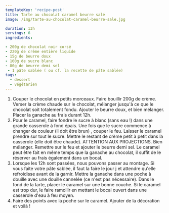 ```yaml
---
templateKey: 'recipe-post'
title: Tarte au chocolat caramel beurre salé
image: /img/tarte-au-chocolat-caramel-beurre-sale.jpg

duration: 13h
servings: 6
ingredients:

- 200g de chocolat noir corsé
- 220g de crème entière liquide
- 15g de beurre doux
- 160g de sucre blanc
- 80g de beurre demi sel
 - 1 pâte sablée ( ou cf. la recette de pâte sablée)
tags:
  - dessert
  - végétarien
---
```

1. Couper le chocolat en petits morceaux. Faire bouillir 200g de crème. Verser la crème chaude sur le chocolat, mélanger jusqu'à ce que le chocolat soit totalement fondu. Ajouter le beurre doux, et bien mélanger. Placer la ganache au frais durant 12h.
2. Pour le caramel, faire fondre le sucre à blanc (sans eau !) dans une grande casserole à fond épais. Une fois que le sucre commence à changer de couleur (il doit être brun) , couper le feu. Laisser le caramel prendre sur tout le sucre. Mettre le restant de crème petit à petit dans la casserole (elle doit être chaude). ATTENTION AUX PROJECTIONS. Bien mélanger. Remettre sur le feu et ajouter le beurre demi sel. Le caramel peut être fait en même temps que la ganache au chocolat, il suffit de le réserver au frais également dans un bocal.
3. Lorsque les 12h sont passées, nous pouvons passer au montage. Si vous faite votre pâte sablée, il faut la faire le jour j et attendre qu'elle refroidisse avant de la garnir. Mettre la ganache dans une poche à douille avec une douille cannelée (ce n'est pas nécessaire). Dans le fond de la tarte, placer le caramel sur une bonne couche. Si le caramel est trop dur, le faire ramollir en mettant le bocal ouvert dans une casserole d'eau à feu moyen. 
4. Faire des points avec la poche sur le caramel. Ajouter de la décoration et voilà !
